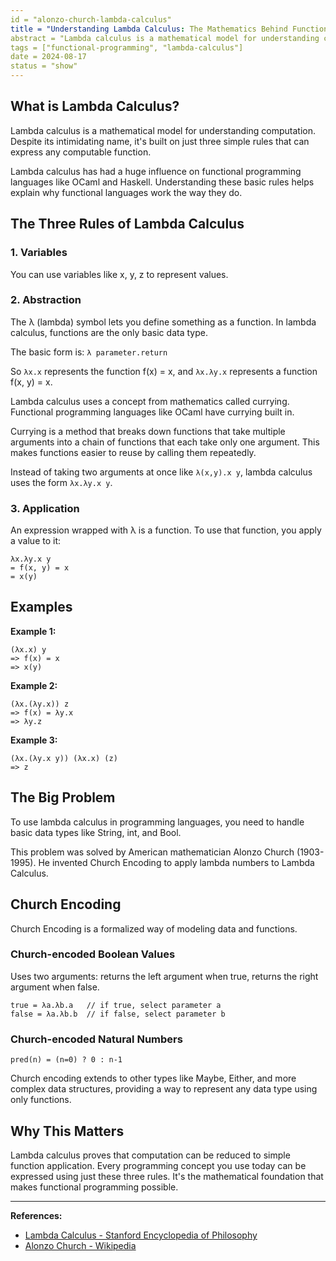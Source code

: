 ```yaml
---
id = "alonzo-church-lambda-calculus"
title = "Understanding Lambda Calculus: The Mathematics Behind Functional Programming"
abstract = "Lambda calculus is a mathematical model for understanding computation using just three simple rules. Created by Alonzo Church, it became the foundation for functional programming languages like OCaml and Haskell."
tags = ["functional-programming", "lambda-calculus"]
date = 2024-08-17
status = "show"
---
```


## What is Lambda Calculus?

Lambda calculus is a mathematical model for understanding computation. Despite its intimidating name, it's built on just three simple rules that can express any computable function.

Lambda calculus has had a huge influence on functional programming languages like OCaml and Haskell. Understanding these basic rules helps explain why functional languages work the way they do.

## The Three Rules of Lambda Calculus

### 1. Variables

You can use variables like x, y, z to represent values.

### 2. Abstraction

The λ (lambda) symbol lets you define something as a function. In lambda calculus, functions are the only basic data type.

The basic form is: `λ parameter.return`

So `λx.x` represents the function f(x) = x, and `λx.λy.x` represents a function f(x, y) = x.

Lambda calculus uses a concept from mathematics called currying. Functional programming languages like OCaml have currying built in.

Currying is a method that breaks down functions that take multiple arguments into a chain of functions that each take only one argument. This makes functions easier to reuse by calling them repeatedly.

Instead of taking two arguments at once like `λ(x,y).x y`, lambda calculus uses the form `λx.λy.x y`.

### 3. Application

An expression wrapped with λ is a function. To use that function, you apply a value to it:

```
λx.λy.x y
= f(x, y) = x
= x(y)
```

## Examples

**Example 1:**

```
(λx.x) y
=> f(x) = x
=> x(y)
```

**Example 2:**

```
(λx.(λy.x)) z
=> f(x) = λy.x
=> λy.z
```

**Example 3:**

```
(λx.(λy.x y)) (λx.x) (z)
=> z
```

## The Big Problem

To use lambda calculus in programming languages, you need to handle basic data types like String, int, and Bool.

This problem was solved by American mathematician Alonzo Church (1903-1995). He invented Church Encoding to apply lambda numbers to Lambda Calculus.

## Church Encoding

Church Encoding is a formalized way of modeling data and functions.

### Church-encoded Boolean Values

Uses two arguments: returns the left argument when true, returns the right argument when false.

```
true = λa.λb.a   // if true, select parameter a
false = λa.λb.b  // if false, select parameter b
```

### Church-encoded Natural Numbers

```
pred(n) = (n=0) ? 0 : n-1
```

Church encoding extends to other types like Maybe, Either, and more complex data structures, providing a way to represent any data type using only functions.

## Why This Matters

Lambda calculus proves that computation can be reduced to simple function application. Every programming concept you use today can be expressed using just these three rules. It's the mathematical foundation that makes functional programming possible.

---

**References:**

- [Lambda Calculus - Stanford Encyclopedia of Philosophy](https://plato.stanford.edu/entries/lambda-calculus/)
- [Alonzo Church - Wikipedia](https://en.wikipedia.org/wiki/Alonzo_Church)
